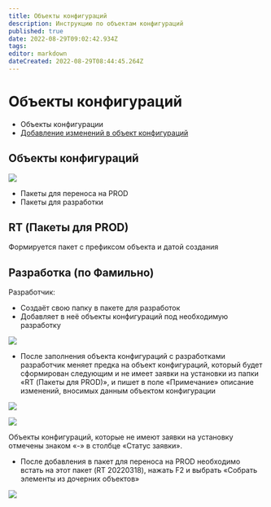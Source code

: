 ```yaml
---
title: Объекты конфигураций
description: Инструкцию по объектам конфигураций
published: true
date: 2022-08-29T09:02:42.934Z
tags: 
editor: markdown
dateCreated: 2022-08-29T08:44:45.264Z
---
```


# Объекты конфигураций


* Объекты конфигурации
* [Добавление изменений в объект конфигураций](dobavlenie-v-obekt-konfiguracii.md)

## **Объекты конфигураций**

![](<../../assets/0 (88)1.png>)

* Пакеты для переноса на PROD
* Пакеты для разработки

## **RT (Пакеты для PROD)**

Формируется пакет с префиксом объекта и датой создания

## Разработка (по Фамильно)

Разработчик:

* Создаёт свою папку в пакете для разработок
* Добавляет в неё объекты конфигураций под необходимую разработку

![](<../../assets/1 (73)1.png>)

* После заполнения объекта конфигураций с разработками разработчик меняет предка на объект конфигураций, который будет сформирован следующим и не имеет заявки на установки из папки «RT (Пакеты для PROD)», и пишет в поле «Примечание» описание изменений, вносимых данным объектом конфигурации

![](<../../assets/2 (57)1.png>)

![](<../../assets/3 (49)1.png>)

Объекты конфигураций, которые не имеют заявки на установку отмечены знаком «-» в столбце «Статус заявки».

* После добавления в пакет для переноса на PROD необходимо встать на этот пакет (RT 20220318), нажать F2 и выбрать «Собрать элементы из дочерних объектов»

![](<../../assets/4 (33)1.png>)
